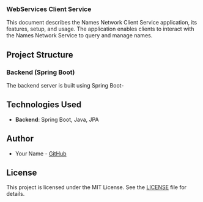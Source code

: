 ### WebServices Client Service

This document describes the Names Network Client Service application, its features, setup, and usage. The application enables clients to interact with the Names Network Service to query and manage names.

## Project Structure

### Backend (Spring Boot)

The backend server is built using Spring Boot-

## Technologies Used

- **Backend**: Spring Boot, Java, JPA

## Author

- Your Name - [GitHub](https://github.com/https://github.com/JohannBulls/WebServices)

## License

This project is licensed under the MIT License. See the [LICENSE](LICENSE.txt) file for details.
